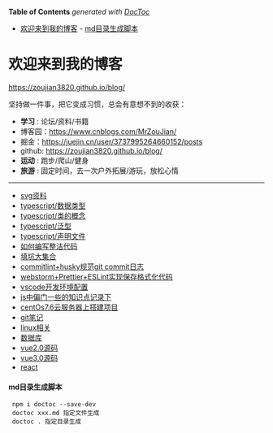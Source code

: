 <!--
 * @Author: your name
 * @Date: 2021-03-29 10:06:24
 * @LastEditTime: 2021-05-24 13:11:02
 * @LastEditors: mrzou
 * @Description: In User Settings Edit
 * @FilePath: \blog\README.md
-->
<!-- START doctoc generated TOC please keep comment here to allow auto update -->
<!-- DON'T EDIT THIS SECTION, INSTEAD RE-RUN doctoc TO UPDATE -->
**Table of Contents**  *generated with [DocToc](https://github.com/thlorenz/doctoc)*

- [欢迎来到我的博客](#%E6%AC%A2%E8%BF%8E%E6%9D%A5%E5%88%B0%E6%88%91%E7%9A%84%E5%8D%9A%E5%AE%A2)
      - [md目录生成脚本](#md%E7%9B%AE%E5%BD%95%E7%94%9F%E6%88%90%E8%84%9A%E6%9C%AC)

<!-- END doctoc generated TOC please keep comment here to allow auto update -->

# 欢迎来到我的博客

https://zoujian3820.github.io/blog/

坚持做一件事，把它变成习惯，总会有意想不到的收获：

- **学习** : 论坛/资料/书籍
- 博客园：https://www.cnblogs.com/MrZouJian/
- 掘金：https://juejin.cn/user/3737995264660152/posts
- github: https://zoujian3820.github.io/blog/
- **运动** : 跑步/爬山/健身
- **旅游** : 固定时间，去一次户外拓展/游玩，放松心情

-------------------

- [svg资料](svg/svg.md)
- [typescript/数据类型](typescript/数据类型.md)
- [typescript/类的概念](typescript/ts类.md)
- [typescript/泛型](typescript/泛型.md)
- [typescript/声明文件](typescript/声明文件.md)
- [如何编写整洁代码](note/daimazhenjie.md)
- [填坑大集合](note/tiankenjihe.md)
- [commitlint+husky规范git commit日志](note/pre-commit.md)
- [webstorm+Prettier+ESLint实现保存格式化代码](note/webstorm+Prettier+ESLint.md)
- [vscode开发环境配置](note/vscode-config.md)
- [js中偏门一些的知识点记录下](note/偏门一些的知识点.md)
- [centOs7.6云服务器上搭建项目](note/linux/centOsDemo.md)
- [git笔记](note/git/README.md)
- [linux相关](note/linux/README.md)
- [数据库](note/数据库/mysql.md)
- [vue2.0源码](note/vue源码/vue.md)
- [vue3.0源码](note/vue3源码/vue.md)
- [react](note/react/index.md)


#### md目录生成脚本

```
 npm i doctoc --save-dev
 doctoc xxx.md 指定文件生成
 doctoc . 指定目录生成
```
